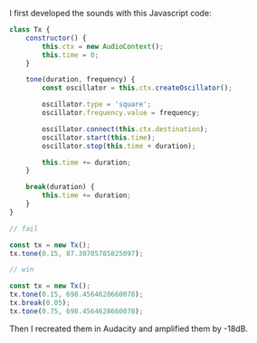 I first developed the sounds with this Javascript code:

```javascript
class Tx {
    constructor() {
        this.ctx = new AudioContext();
        this.time = 0;
    }

    tone(duration, frequency) {
        const oscillator = this.ctx.createOscillator();

        oscillator.type = 'square';
        oscillator.frequency.value = frequency;

        oscillator.connect(this.ctx.destination);
        oscillator.start(this.time);
        oscillator.stop(this.time + duration);

        this.time += duration;
    }

    break(duration) {
        this.time += duration;
    }
}
```

```javascript
// fail

const tx = new Tx();
tx.tone(0.15, 87.30705785825097);
```

```javascript
// win

const tx = new Tx();
tx.tone(0.15, 698.4564628660078);
tx.break(0.05);
tx.tone(0.75, 698.4564628660078);
```

Then I recreated them in Audacity and amplified them by -18dB.
